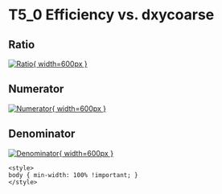# T5_0 Efficiency vs. dxycoarse

## Ratio

[![Ratio](../mtv/var/T5_0_eff_dxycoarse.png){ width=600px }](../mtv/var/T5_0_eff_dxycoarse.pdf)

## Numerator

[![Numerator](../mtv/num/T5_0_eff_dxycoarse_num.png){ width=600px }](../mtv/num/T5_0_eff_dxycoarse_num.pdf)

## Denominator

[![Denominator](../mtv/den/T5_0_eff_dxycoarse_den.png){ width=600px }](../mtv/den/T5_0_eff_dxycoarse_den.pdf)


``` {=html}
<style>
body { min-width: 100% !important; }
</style>
```
